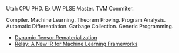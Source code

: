 Utah CPU PHD. Ex UW PLSE Master. TVM Commiter. 

Compiler. Machine Learning. Theorem Proving. Program Analysis. Automatic Differentiation. Garbage Collection. Generic Programming.

* [Dynamic Tensor Rematerialization](https://arxiv.org/abs/2006.09616)
* [Relay: A New IR for Machine Learning Frameworks](https://arxiv.org/abs/1810.00952)
